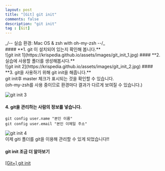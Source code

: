 ```yaml
---
layout: post
title: "[Git] git init"
comments: false
description: "git init"
tag : [Git]
---
```

<div class="divider"></div>
_/-- 실습 환경: Mac OS & zsh with oh-my-zsh --/_
<div class="divider"></div>
#### **1. git 이 설치되어 있는지 확인해 봅니다.** <br>
  ![git init 1](https://krispedia.github.io/assets/images/git_init_1.jpg)
#### **2. 실습에 사용할 폴더를 생성해봅시다.** <br>
  ![git init 2](https://krispedia.github.io/assets/images/git_init_2.jpg)
#### **3. git을 사용하기 위해 git init을 해줍니다.** <br>
    git init후 master 체크가 표시되는 것을 확인할 수 있습니다. <br>
    (oh-my-zsh를 사용 중이므로 환경마다 결과가 다르게 보여질 수 있습니다.)<br>
    
  ![git init 3](https://krispedia.github.io/assets/images/git_init_3.jpg)
#### **4. git을 관리하는 사람의 정보를 넣습니다.** <br>
```
git config user.name "본인 이름"
git config user.email "본인 이메일 주소"
```
  ![git init 4](https://krispedia.github.io/assets/images/git_init_4.jpg)<br>
이제 giti 폴더를 git을 이용해 관리할 수 있게 되었습니다!!<br>

<div class="divider"></div>

#### **git init 조금 더 알아보기**<br>

[[Git+] git init](https://krispedia.github.io/git+-init)



